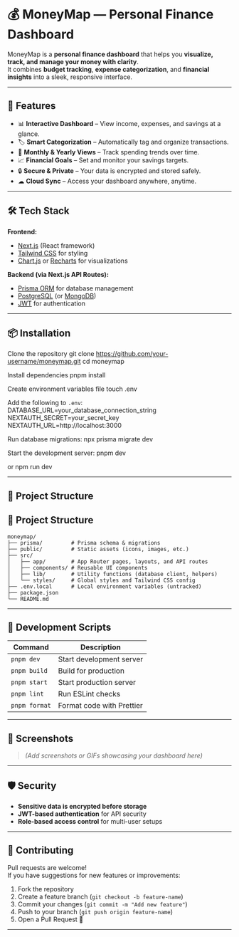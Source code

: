 # 💰 MoneyMap — Personal Finance Dashboard

MoneyMap is a **personal finance dashboard** that helps you **visualize, track, and manage your money with clarity**.  
It combines **budget tracking**, **expense categorization**, and **financial insights** into a sleek, responsive interface.

---

## 🚀 Features

- 📊 **Interactive Dashboard** – View income, expenses, and savings at a glance.  
- 🏷 **Smart Categorization** – Automatically tag and organize transactions.  
- 📅 **Monthly & Yearly Views** – Track spending trends over time.  
- 📈 **Financial Goals** – Set and monitor your savings targets.  
- 🔒 **Secure & Private** – Your data is encrypted and stored safely.  
- ☁ **Cloud Sync** – Access your dashboard anywhere, anytime.  

---

## 🛠 Tech Stack

**Frontend:**
- [Next.js](https://nextjs.org/) (React framework)
- [Tailwind CSS](https://tailwindcss.com/) for styling
- [Chart.js](https://www.chartjs.org/) or [Recharts](https://recharts.org/) for visualizations

**Backend (via Next.js API Routes):**
- [Prisma ORM](https://www.prisma.io/) for database management
- [PostgreSQL](https://www.postgresql.org/) (or [MongoDB](https://www.mongodb.com/))
- [JWT](https://jwt.io/) for authentication

---

## 📦 Installation

Clone the repository
git clone https://github.com/your-username/moneymap.git
cd moneymap

Install dependencies
pnpm install


Create environment variables file
touch .env

Add the following to `.env`:
DATABASE_URL=your_database_connection_string
NEXTAUTH_SECRET=your_secret_key
NEXTAUTH_URL=http://localhost:3000

Run database migrations:
npx prisma migrate dev


Start the development server:
pnpm dev

or
npm run dev


---

## 📂 Project Structure

## 📂 Project Structure

```text
moneymap/
├── prisma/         # Prisma schema & migrations
├── public/         # Static assets (icons, images, etc.)
├── src/
│   ├── app/        # App Router pages, layouts, and API routes
│   ├── components/ # Reusable UI components
│   ├── lib/        # Utility functions (database client, helpers)
│   └── styles/     # Global styles and Tailwind CSS config
├── .env.local      # Local environment variables (untracked)
├── package.json
└── README.md
```


---

## 📜 Development Scripts

| Command       | Description                       |
|--------------|-----------------------------------|
| `pnpm dev`   | Start development server          |
| `pnpm build` | Build for production              |
| `pnpm start` | Start production server           |
| `pnpm lint`  | Run ESLint checks                 |
| `pnpm format`| Format code with Prettier         |

---

## 📸 Screenshots

> _(Add screenshots or GIFs showcasing your dashboard here)_

---

## 🛡 Security

- **Sensitive data is encrypted before storage**
- **JWT-based authentication** for API security
- **Role-based access control** for multi-user setups

---

## 🤝 Contributing

Pull requests are welcome!  
If you have suggestions for new features or improvements:

1. Fork the repository
2. Create a feature branch (`git checkout -b feature-name`)
3. Commit your changes (`git commit -m "Add new feature"`)
4. Push to your branch (`git push origin feature-name`)
5. Open a Pull Request 🎉

---
